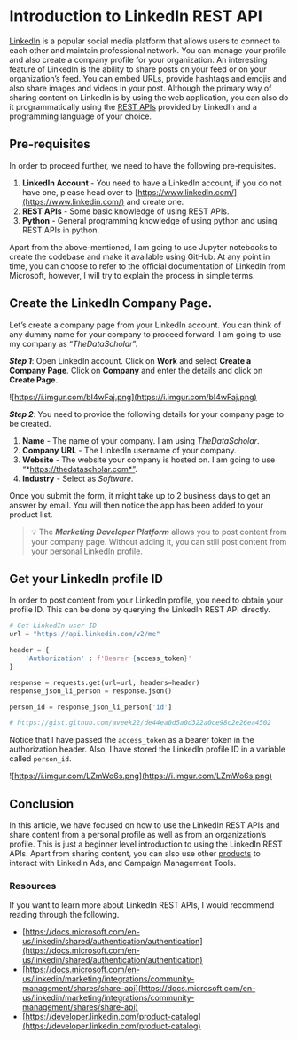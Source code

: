 # Introduction to LinkedIn REST API

[LinkedIn](https://www.linkedin.com/) is a popular social media platform that allows users to connect to each other and maintain professional network. You can manage your profile and also create a company profile for your organization. An interesting feature of LinkedIn is the ability to share posts on your feed or on your organization’s feed. You can embed URLs, provide hashtags and emojis and also share images and videos in your post. Although the primary way of sharing content on LinkedIn is by using the web application, you can also do it programmatically using the [REST APIs](https://docs.microsoft.com/en-us/linkedin/) provided by LinkedIn and a programming language of your choice.

## Pre-requisites

In order to proceed further, we need to have the following pre-requisites.

1. **LinkedIn Account** - You need to have a LinkedIn account, if you do not have one, please head over to [https://www.linkedin.com/](https://www.linkedin.com/) and create one.
2. **REST APIs** - Some basic knowledge of using REST APIs.
3. **Python** - General programming knowledge of using python and using REST APIs in python.

Apart from the above-mentioned, I am going to use Jupyter notebooks to create the codebase and make it available using GitHub. At any point in time, you can choose to refer to the official documentation of LinkedIn from Microsoft, however, I will try to explain the process in simple terms.

## Create the LinkedIn Company Page.

Let’s create a company page from your LinkedIn account. You can think of any dummy name for your company to proceed forward. I am going to use my company as “*TheDataScholar*”.

***Step 1***: Open LinkedIn account. Click on **Work** and select **Create a Company Page**. Click on **Company** and enter the details and click on **Create Page**. 

![https://i.imgur.com/bI4wFaj.png](https://i.imgur.com/bI4wFaj.png)

***Step 2***: You need to provide the following details for your company page to be created.

1. **Name** - The name of your company. I am using *TheDataScholar*.
2. **Company** **URL** - The LinkedIn username of your company.
3. **Website** - The website your company is hosted on. I am going to use “*https://thedatascholar.com*”.
4. **Industry** - Select as *Software*.

Once you submit the form, it might take up to 2 business days to get an answer by email. You will then notice the app has been added to your product list.

> 💡 The ***Marketing Developer Platform*** allows you to post content from your company page. Without adding it, you can still post content from your personal LinkedIn profile.

## Get your LinkedIn profile ID

In order to post content from your LinkedIn profile, you need to obtain your profile ID. This can be done by querying the LinkedIn REST API directly.

```python
# Get LinkedIn user ID
url = "https://api.linkedin.com/v2/me"

header = {
    'Authorization' : f'Bearer {access_token}'
}

response = requests.get(url=url, headers=header)
response_json_li_person = response.json()

person_id = response_json_li_person['id']

# https://gist.github.com/aveek22/de44ea0d5a0d322a0ce98c2e26ea4502
```

Notice that I have passed the `access_token` as a bearer token in the authorization header. Also, I have stored the LinkedIn profile ID in a variable called `person_id`.

<script src="https://gist.github.com/aveek22/89b1b6d2423cdeefff59779b30ede7f6.js"></script>

![https://i.imgur.com/LZmWo6s.png](https://i.imgur.com/LZmWo6s.png)

## Conclusion

In this article, we have focused on how to use the LinkedIn REST APIs and share content from a personal profile as well as from an organization’s profile. This is just a beginner level introduction to using the LinkedIn REST APIs. Apart from sharing content, you can also use other [products](https://developer.linkedin.com/product-catalog) to interact with LinkedIn Ads, and Campaign Management Tools.

### Resources

If you want to learn more about LinkedIn REST APIs, I would recommend reading through the following.

- [https://docs.microsoft.com/en-us/linkedin/shared/authentication/authentication](https://docs.microsoft.com/en-us/linkedin/shared/authentication/authentication)
- [https://docs.microsoft.com/en-us/linkedin/marketing/integrations/community-management/shares/share-api](https://docs.microsoft.com/en-us/linkedin/marketing/integrations/community-management/shares/share-api)
- [https://developer.linkedin.com/product-catalog](https://developer.linkedin.com/product-catalog)